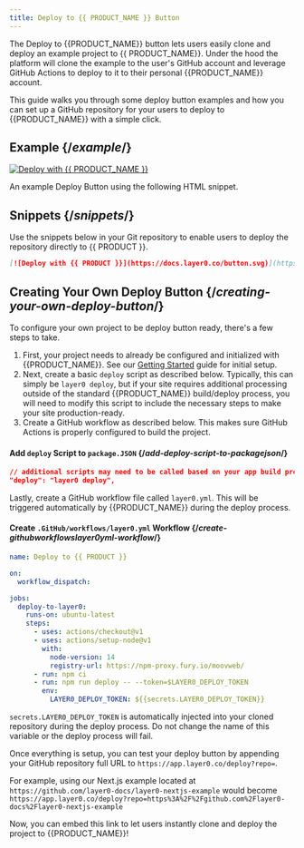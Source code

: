 ```yaml
---
title: Deploy to {{ PRODUCT_NAME }} Button
---
```


The Deploy to {{PRODUCT_NAME}} button lets users easily clone and deploy an example project to {{ PRODUCT_NAME}}. Under the hood the platform will clone the example to the user's GitHub account and leverage GitHub Actions to deploy to it to their personal {{PRODUCT_NAME}} account.

This guide walks you through some deploy button examples and how you can set up a GitHub repository for your users to deploy to {{PRODUCT_NAME}} with a simple click.

## Example {/*example*/}

[![Deploy with {{ PRODUCT_NAME }}](/button.svg)](https://app.layer0.co/deploy?repo=https://github.com/layer0-docs/layer0-nextjs-example)

An example Deploy Button using the following HTML snippet.

## Snippets {/*snippets*/}

Use the snippets below in your Git repository to enable users to deploy the repository directly to {{ PRODUCT }}.

```markdown
[![Deploy with {{ PRODUCT }}](https://docs.layer0.co/button.svg)](https://app.layer0.co/deploy?repo=https://github.com/layer0-docs/layer0-nextjs-example)
```

## Creating Your Own Deploy Button {/*creating-your-own-deploy-button*/}

To configure your own project to be deploy button ready, there's a few steps to take.

1. First, your project needs to already be configured and initialized with {{PRODUCT_NAME}}. See our [Getting Started](build_web_apps) guide for initial setup.
2. Next, create a basic `deploy` script as described below. Typically, this can simply be `layer0 deploy`, but if your site requires additional processing outside of the standard {{PRODUCT_NAME}} build/deploy process, you will need to modify this script to include the necessary steps to make your site production-ready.
3. Create a GitHub workflow as described below. This makes sure GitHub Actions is properly configured to build the project.

#### Add `deploy` Script to `package.JSON` {/*add-deploy-script-to-packagejson*/}

```json
// additional scripts may need to be called based on your app build process
"deploy": "layer0 deploy",
```

Lastly, create a GitHub workflow file called `layer0.yml`. This will be triggered automatically by {{PRODUCT_NAME}} during the deploy process.

#### Create `.GitHub/workflows/layer0.yml` Workflow {/*create-githubworkflowslayer0yml-workflow*/}

```yml
name: Deploy to {{ PRODUCT }}

on:
  workflow_dispatch:

jobs:
  deploy-to-layer0:
    runs-on: ubuntu-latest
    steps:
      - uses: actions/checkout@v1
      - uses: actions/setup-node@v1
        with:
          node-version: 14
          registry-url: https://npm-proxy.fury.io/moovweb/
      - run: npm ci
      - run: npm run deploy -- --token=$LAYER0_DEPLOY_TOKEN
        env:
          LAYER0_DEPLOY_TOKEN: ${{secrets.LAYER0_DEPLOY_TOKEN}}
```

`secrets.LAYER0_DEPLOY_TOKEN` is automatically injected into your cloned repository during the deploy process. Do not change the name of this variable or the deploy process will fail.

Once everything is setup, you can test your deploy button by appending your GitHub repository full URL to `https://app.layer0.co/deploy?repo=`.

For example, using our Next.js example located at `https://github.com/layer0-docs/layer0-nextjs-example` would become `https://app.layer0.co/deploy?repo=https%3A%2F%2Fgithub.com%2Flayer0-docs%2Flayer0-nextjs-example`

Now, you can embed this link to let users instantly clone and deploy the project to {{PRODUCT_NAME}}!
